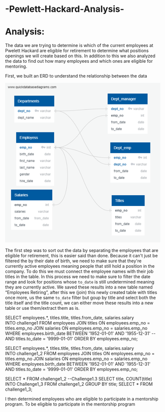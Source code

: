 # -Pewlett-Hackard-Analysis-

# Analysis:
The data we are trying to determine is which of the current employees at Pwelett Hackard are eligible for retirement to determine what positions openings we will create based on this. In addition to this we also analyzed the data to find out how many employees and which ones are eligible for mentoring.

First, we built an ERD to understand the relationship between the data

![Challenge7](https://github.com/lrovira/-Pewlett-Hackard-Analysis-/blob/master/EmployeeDB.png)


The first step was to sort out the data by separating the employees that are eligible for retirement, this is easier said than done. Because it can't just be filtered the by their date of birth, we need to make sure that they're currently active employees meaning people that still hold a position in the company. To do this we must connect the employee names with their job titles in the table. In this process we need to make sure to filter the date range and look for positions whose `to_date` is still undetermined meaning they are currently active. We saved these results into a new table named “Employees Retiring”, after this we (join) this newly created table with titles once more, us the same `to_date` filter but goup by title and select both the title itself and the title count, we can either move these results into a new table or use them/extract them as is.

  SELECT employees.*, 
  titles.title, titles.from_date, salaries.salary  
  INTO challenge1 FROM employees JOIN titles ON 
  employees.emp_no = titles.emp_no 
  JOIN salaries ON employees.emp_no = salaries.emp_no 
  WHERE employees.birth_date BETWEEN '1952-01-01' AND '1955-12-31' 
  --AND titles.to_date = '9999-01-01' 
  ORDER BY employees.emp_no; 


  SELECT employees.*, 
  titles.title, titles.from_date, salaries.salary  
  INTO challenge1_2 FROM employees JOIN titles ON 
  employees.emp_no = titles.emp_no 
  JOIN salaries ON employees.emp_no = salaries.emp_no 
  WHERE employees.birth_date BETWEEN '1952-01-01' AND '1955-12-31' 
  AND titles.to_date = '9999-01-01' 
  ORDER BY employees.emp_no;

SELECT * FROM challenge1_2
--Challenge1.3
SELECT title, COUNT(title) INTO Challenge1_3 FROM challenge1_2 GROUP BY title; 
SELECT * FROM challenge1_3; 

I then determined employees who are eligible to participate in a mentorship program. To be eligible to participate in the mentorship program




